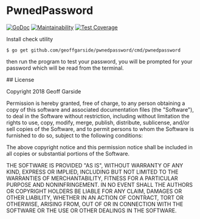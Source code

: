 PwnedPassword
=============

[![GoDoc](https://godoc.org/github.com/geoffgarside/pwnedpassword?status.svg)](https://godoc.org/github.com/geoffgarside/pwnedpassword)
[![Maintainability](https://api.codeclimate.com/v1/badges/e3b520fae3784da44850/maintainability)](https://codeclimate.com/github/geoffgarside/pwnedpassword/maintainability)
[![Test Coverage](https://api.codeclimate.com/v1/badges/e3b520fae3784da44850/test_coverage)](https://codeclimate.com/github/geoffgarside/pwnedpassword/test_coverage)

Install check utility

    $ go get github.com/geoffgarside/pwnedpassword/cmd/pwnedpassword

then run the program to test your password, you will be prompted for your password
which will be read from the terminal.

## License

Copyright 2018 Geoff Garside

Permission is hereby granted, free of charge, to any person obtaining a copy of
this software and associated documentation files (the "Software"), to deal in
the Software without restriction, including without limitation the rights to use,
copy, modify, merge, publish, distribute, sublicense, and/or sell copies of the
Software, and to permit persons to whom the Software is furnished to do so,
subject to the following conditions:

The above copyright notice and this permission notice shall be included in all
copies or substantial portions of the Software.

THE SOFTWARE IS PROVIDED "AS IS", WITHOUT WARRANTY OF ANY KIND, EXPRESS OR IMPLIED,
INCLUDING BUT NOT LIMITED TO THE WARRANTIES OF MERCHANTABILITY, FITNESS FOR A
PARTICULAR PURPOSE AND NONINFRINGEMENT. IN NO EVENT SHALL THE AUTHORS OR COPYRIGHT
HOLDERS BE LIABLE FOR ANY CLAIM, DAMAGES OR OTHER LIABILITY, WHETHER IN AN ACTION
OF CONTRACT, TORT OR OTHERWISE, ARISING FROM, OUT OF OR IN CONNECTION WITH THE
SOFTWARE OR THE USE OR OTHER DEALINGS IN THE SOFTWARE.